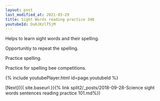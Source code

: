 ```yaml
---
layout: post
last_modified_at: 2021-03-29
title: Sight Words reading practice 340
youtubeId: Du6JKzlT5jM
---
```

 
 
Helps to learn sight words and their spelling.

Opportunitiy to repeat the spelling. 

Practice spelling. 
 
Practice for spelling bee competitions. 
 
{% include youtubePlayer.html id=page.youtubeId %}
 
 

[Next]({{ site.baseurl }}{% link  split2/_posts/2018-09-28-Science sight words sentences reading practice 101.md%})
 
